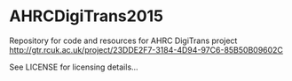 # AHRCDigiTrans2015
Repository for code and resources for AHRC DigiTrans project http://gtr.rcuk.ac.uk/project/23DDE2F7-3184-4D94-97C6-85B50B09602C

See LICENSE for licensing details...

